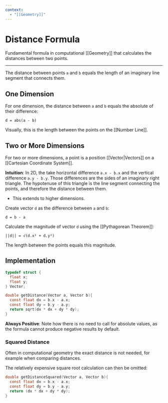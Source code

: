```yaml
---
context:
  - "[[Geometry]]"
---
```


# Distance Formula

Fundamental formula in computational [[Geometry]] that calculates the distances between two points.

---

The distance between points `a` and `b` equals the length of an imaginary line segment that connects them.

## One Dimension

For one dimension, the distance between `a` and `b` equals the absolute of their difference:

`d = abs(a - b)`

Visually, this is the length between the points on the [[Number Line]].

## Two or More Dimensions

For two or more dimensions, a point is a position [[Vector|Vectors]] on a [[Cartesian Coordinate System]].

**Intuition**: In 2D, the take horizontal difference `a.x - b.x` and the vertical difference `a.y - b.y`. Those differences are the sides of an imaginary right triangle. The hypotenuse of this triangle is the line segment connecting the points, and therefore the distance between them.

- This extends to higher dimensions.

Create vector `d` as the difference between `a` and `b`:

`d = b - a`

Calculate the magnitude of vector `d` using the [[Pythagorean Theorem]]:

`||d|| = √(d.x² + d.y²)`

The length between the points equals this magnitude.

## Implementation

```c
typedef struct {
  float x;
  float y;
} Vector;

double getDistance(Vector a, Vector b){
  const float dx = b.x - a.x;
  const float dy = b.y - a.y;
  return sqrt(dx * dx + dy * dy);
}
```

**Always Positive**: Note how there is no need to call for absolute values, as the formula cannot produce negative results by default.

### Squared Distance

Often in computational geometry the exact distance is not needed, for example when comparing distances.

The relatively expensive square root calculation can then be omitted:

```c
double getDistanceSquared(Vector a, Vector b){
  const float dx = b.x - a.x;
  const float dy = b.y - a.y;
  return (dx * dx + dy * dy);
}
```
